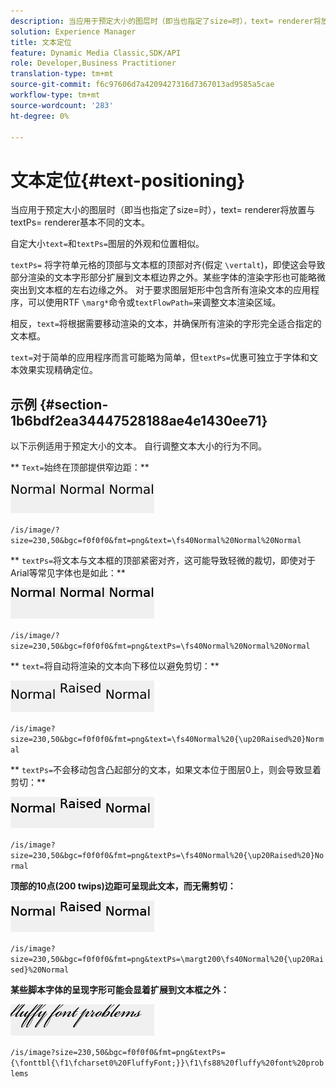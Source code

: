 ```yaml
---
description: 当应用于预定大小的图层时（即当也指定了size=时），text= renderer将放置与textPs= renderer基本不同的文本。
solution: Experience Manager
title: 文本定位
feature: Dynamic Media Classic,SDK/API
role: Developer,Business Practitioner
translation-type: tm+mt
source-git-commit: f6c97606d7a4209427316d7367013ad9585a5cae
workflow-type: tm+mt
source-wordcount: '283'
ht-degree: 0%

---
```



# 文本定位{#text-positioning}

当应用于预定大小的图层时（即当也指定了size=时），text= renderer将放置与textPs= renderer基本不同的文本。

自定大小`text=`和`textPs=`图层的外观和位置相似。

`textPs=` 将字符单元格的顶部与文本框的顶部对齐(假定 `\vertalt`)，即使这会导致部分渲染的文本字形部分扩展到文本框边界之外。某些字体的渲染字形也可能略微突出到文本框的左右边缘之外。 对于要求图层矩形中包含所有渲染文本的应用程序，可以使用RTF `\marg*`命令或`textFlowPath=`来调整文本渲染区域。

相反，`text=`将根据需要移动渲染的文本，并确保所有渲染的字形完全适合指定的文本框。

`text=`对于简单的应用程序而言可能略为简单，但`textPs=`优惠可独立于字体和文本效果实现精确定位。

## 示例 {#section-1b6bdf2ea34447528188ae4e1430ee71}

以下示例适用于预定大小的文本。 自行调整文本大小的行为不同。

** `Text=`始终在顶部提供窄边距：**

![](assets/tp01.png)

`/is/image/?size=230,50&bgc=f0f0f0&fmt=png&text=\fs40Normal%20Normal%20Normal`

** `textPs=`将文本与文本框的顶部紧密对齐，这可能导致轻微的裁切，即使对于Arial等常见字体也是如此：**

![](assets/tp02.png)

`/is/image/?size=230,50&bgc=f0f0f0&fmt=png&textPs=\fs40Normal%20Normal%20Normal`

** `text=`将自动将渲染的文本向下移位以避免剪切：**

![](assets/tp03.png)

`/is/image?size=230,50&bgc=f0f0f0&fmt=png&text=\fs40Normal%20{\up20Raised%20}Normal`

** `textPs=`不会移动包含凸起部分的文本，如果文本位于图层0上，则会导致显着剪切：**

![](assets/tp04.png)

`/is/image?size=230,50&bgc=f0f0f0&fmt=png&textPs=\fs40Normal%20{\up20Raised%20}Normal`

**顶部的10点(200 twips)边距可呈现此文本，而无需剪切：**

![](assets/tp05.png)

`/is/image?size=230,50&bgc=f0f0f0&fmt=png&textPs=\margt200\fs40Normal%20{\up20Raised}%20Normal`

**某些脚本字体的呈现字形可能会显着扩展到文本框之外：**

![](assets/tp06.png)

`/is/image?size=230,50&bgc=f0f0f0&fmt=png&textPs={\fonttbl{\f1\fcharset0%20FluffyFont;}}\f1\fs88%20fluffy%20font%20problems`
